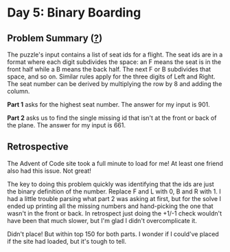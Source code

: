 # Day 5: Binary Boarding

## Problem Summary ([?](https://adventofcode.com/2020/day/5))

The puzzle's input contains a list of seat ids for a flight.
The seat ids are in a format where each digit subdivides the space:
an F means the seat is in the front half while a B means the back half.
The next F or B subdivides that space, and so on.
Similar rules apply for the three digits of Left and Right.
The seat number can be derived by multiplying the row by 8 and adding the column.

**Part 1** asks for the highest seat number.
The answer for my input is 901.

**Part 2** asks us to find the single missing id that isn't at the front or back of the plane.
The answer for my input is 661.


## Retrospective

The Advent of Code site took a full minute to load for me!
At least one friend also had this issue.
Not great!

The key to doing this problem quickly was identifying that the ids are just the binary definition of the number.
Replace F and L with 0, B and R with 1.
I had a little trouble parsing what part 2 was asking at first, but for the solve I ended up printing all the missing numbers and hand-picking the one that wasn't in the front or back.
In retrospect just doing the +1/-1 check wouldn't have been that much slower, but I'm glad I didn't overcomplicate it.

Didn't place!
But within top 150 for both parts.
I wonder if I could've placed if the site had loaded, but it's tough to tell.
